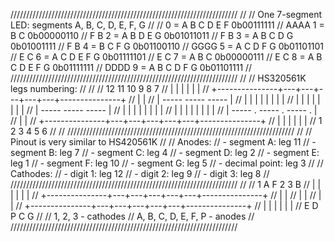 ////////////////////////////////////////////////////////////////////////
//
//  One 7-segment LED: segments A, B, C, D, E, F, G
//
//              0 = A B C D E F         0b00111111
//   AAAA       1 =   B C               0b00000110
//  F    B      2 = A B   D E   G       0b01011011
//  F    B      3 = A B C D     G       0b01001111
//  F    B      4 =   B C     F G       0b01100110
//   GGGG       5 = A   C D   F G       0b01101101
//  E    C      6 = A   C D E F G       0b01111101
//  E    C      7 = A B C               0b00000111
//  E    C      8 = A B C D E F G       0b01111111
//   DDDD       9 = A B C D   F G       0b01101111
//
////////////////////////////////////////////////////////////////////////
//
//      HS320561K legs numbering:
//
//
//                     12  11  10   9   8   7
//                      |   |   |   |   |   |
//      +---------------+---+---+---+---+---+---------------+
//      |                                                   |
//      |         -----         -----         -----         |
//      |        |     |       |     |       |     |        |
//      |        |     |       |     |       |     |        |
//      |         -----         -----         -----         |
//      |        |     |       |     |       |     |        |
//      |        |     |       |     |       |     |        |
//      |         ----- .       ----- .       ----- .       |
//      |                                                   |
//      +---------------+---+---+---+---+---+---------------+
//                      |   |   |   |   |   |
//                      1   2   3   4   5   6
//
//
////////////////////////////////////////////////////////////////////////
//
//  Pinout is very similar to HS420561K
//
//  Anodes:
//   - segment A: leg 11
//   - segment B: leg 7
//   - segment C: leg 4
//   - segment D: leg 2
//   - segment E: leg 1
//   - segment F: leg 10
//   - segment G: leg 5
//   - decimal point: leg 3
//
//  Cathodes:
//    - digit 1: leg 12
//    - digit 2: leg 9
//    - digit 3: leg 8
//
////////////////////////////////////////////////////////////////////////
//
//                      1   A   F   2   3   B
//                      |   |   |   |   |   |
//      +---------------+---+---+---+---+---+---------------+
//      |                                                   |
//      |                                                   |
//      |                                                   |
//      +---------------+---+---+---+---+---+---------------+
//                      |   |   |   |   |   |
//                      E   D   P   C   G
//
//      1, 2, 3 - cathodes
//      A, B, C, D, E, F, P - anodes
//
////////////////////////////////////////////////////////////////////////
